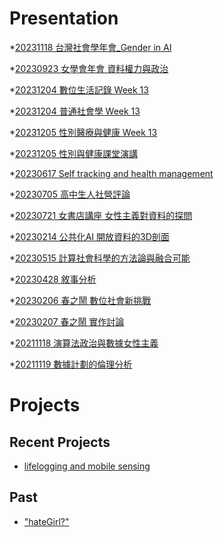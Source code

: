 # Presentation
*[20231118 台灣社會學年會_Gender in AI]()

*[20230923 女學會年會 資料權力與政治]()

*[20231204 數位生活記錄 Week 13]()

*[20231204 普通社會學 Week 13]()

*[20231205 性別醫療與健康 Week 13]()

*[20231205 性別與健康課堂演講](https://docs.google.com/presentation/d/e/2PACX-1vTVD75QKBeBOROTuiSw9nK_Z-v88DpyklcUclqW45qJ21w1MLnhIF-X3MJJB4lSDY-HJEC1P6kprT4W/pub?start=false&loop=false&delayms=3000)

*[20230617 Self tracking and health management]()

*[20230705 高中生人社營評論]()

*[20230721 女書店講座 女性主義對資料的探問]()

*[20230214 公共化AI 開放資料的3D剖面]()

*[20230515 計算社會科學的方法論與融合可能]()

*[20230428 敘事分析]()

*[20230206 春之鬧 數位社會新挑戰]()

*[20230207 春之鬧 實作討論]()


*[20211118 演算法政治與數據女性主義]()

*[20211119 數據計劃的倫理分析]()


# Projects

## Recent Projects
* [lifelogging and mobile sensing]()

## Past
* ["hateGirl?"]()

